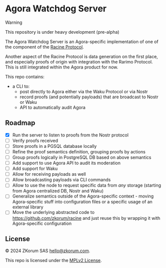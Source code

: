# Agora Watchdog Server

> [!WARNING]
> This repository is under heavy development (pre-alpha)

The Agora Watchdog Server is an Agora-specific implementation of one of the component of the [Racine Protocol](https://github.com/zkorum/racine).

Another aspect of the Racine Protocol is data generation on the first place, and especially proofs of origin with integration with the Rarimo Protocol. This is still integrated within the Agora product for now.

This repo contains:
- a CLI to:
    - post directly to Agora either via the Waku Protocol or via Nostr
    - record proofs (and potentially payloads) that are broadcast to Nostr or Waku
    - API to automatically audit Agora

## Roadmap

- [x] Run the server to listen to proofs from the Nostr protocol
- [ ] Verify proofs received
- [ ] Store proofs in a PGSQL database locally
- [ ] Refine the proof semantics definition, grouping proofs by actions
- [ ] Group proofs logically in PostgreSQL DB based on above semantics
- [ ] Add support to use Agora API to audit its moderation
- [ ] Add support for Waku
- [ ] Allow for receiving payloads as well
- [ ] Allow broadcasting payloads via CLI commands
- [ ] Allow to use the node to request specific data from _any_ storage (starting from Agora centralized DB, Nostr and Waku)
- [ ] Generalize semantics outside of the Agora-specific context - moving Agora-specific stuff into configuration files or a specific usage of an external library
- [ ] Move the underlying abstracted code to https://github.com/zkorum/racine and just reuse this by wrapping it with Agora-specific configuration

## License

© 2024 ZKorum SAS <hello@zkorum.com>.

This repo is licensed under the [MPLv2 License](./COPYING).
